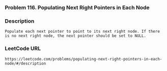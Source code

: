 ### Problem 116. Populating Next Right Pointers in Each Node

### Description
	Populate each next pointer to point to its next right node. If there is no next right node, the next pointer should be set to NULL.

### LeetCode URL
	https://leetcode.com/problems/populating-next-right-pointers-in-each-node/#/description
